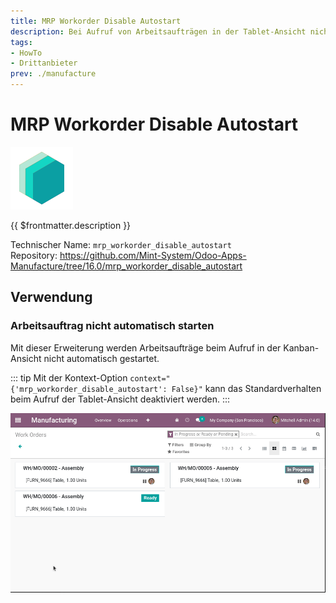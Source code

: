 ```yaml
---
title: MRP Workorder Disable Autostart
description: Bei Aufruf von Arbeitsaufträgen in der Tablet-Ansicht nicht automatisch starten.
tags:
- HowTo
- Drittanbieter
prev: ./manufacture
---
```

# MRP Workorder Disable Autostart
![icon_oms_box](attachments/icons_odoo_mint_system.png)

{{ $frontmatter.description }}

Technischer Name: `mrp_workorder_disable_autostart`\
Repository: <https://github.com/Mint-System/Odoo-Apps-Manufacture/tree/16.0/mrp_workorder_disable_autostart>

## Verwendung

### Arbeitsauftrag nicht automatisch starten

Mit dieser Erweiterung werden Arbeitsaufträge beim Aufruf in der Kanban-Ansicht nicht automatisch gestartet.

::: tip
Mit der Kontext-Option `context="{'mrp_workorder_disable_autostart': False}"` kann das Standardverhalten beim Aufruf der Tablet-Ansicht deaktiviert werden.
:::

![MRP Workorder Disable Autostart](attachments/MRP%20Workorder%20Disable%20Autostart.gif)